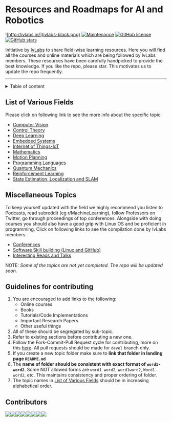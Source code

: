 
# Resources and Roadmaps for AI and Robotics 
![http://ivlabs.in/](ivlabs-black.png)
[![Maintenance](https://img.shields.io/badge/Maintained%3F-yes-green.svg)](https://github.com/IvLabs/resources/graphs/contributors) [![GitHub license](https://img.shields.io/github/license/Naereen/StrapDown.js.svg)](https://github.com/IvLabs/resources/blob/master/LICENSE.md) [![GitHub stars](https://img.shields.io/github/stars/IvLabs/resources?style=social)](https://github.com/IvLabs/resources/stargazers)

Initiative by [IvLabs](http://www.ivlabs.in/) to share field-wise learning resources.
Here you will find all the courses and online materials which are being followed by IvLabs members. These resources have been carefully handpicked to provide the best knowledge. If you like the repo, please star. This motivates us to update the repo frequently.

---
<details>
<summary>Table of content</summary>

1. [List of Topics](#list-of-various-field)
2. [Guidelines for contributing](#guidelines-for-contributing)
3. [Miscellaneous Topics](#miscellaneous-topics)

</details>

## List of Various Fields
Please click on following link to see the more info about the specific topic

* [Computer Vision](computer-vision)
* [Control Theory](control-theory)
* [Deep Learning](deep-learning)
* [Embedded Systems](embedded-systems)
* [Internet of Things-IoT](iot)
* [Mathematics](mathematics)
* [Motion Planning](motion-planning)
* [Programming Languages](programming-languages)
* [Quantum Mechanics](quantum-mechanics)
* [Reinforcement Learning](reinforcement-learning)
* [State Estimation, Localization and SLAM](state-estimation-localization-slam)


## Miscellaneous Topics
To keep yourself updated with the field we highly recommend you listen to Podcasts, read subreddit (eg r/MachineLearning), follow Professors on Twitter, go through proceedings of top conferences. Alongside with doing courses you should also have a good grip with Linux OS and be proficient in programming. Click on following links to see the compilation done by IvLabs members.

* [Conferences](conferences)
* [Software Skill building (Linux and GitHub)](software) 
* [Interesting Reads and Talks](reads-talks)

NOTE: *Some of the topics are not yet completed. The repo will be updated soon.*

## Guidelines for contributing
1. You are encouraged to add links to the following: 
   * Online courses
   * Books
   * Tutorials/Code Implementations
   * Important Research Papers
   * Other useful things
2. All of these should be segregated by sub-topic.
3. Refer to existing sections before contributing a new one.
4. Follow the Fork-Commit-Pull Request cycle for contributing, more on this [here](https://github.com/IvLabs/resources/tree/master/software). All pull requests should be made for `devel` branch only.
5. If you create a new topic folder make sure to **link that folder in landing page `README.md`**
6. The **name of folder should be consistent with exact format of `word1-word2`**. Some NOT allowed forms are `word1 word2`, `word1word2`, `Word1-word2`, etc. This maintains consistency and proper ordering of folder.
7. The topic names in [List of Various Fields](#list-of-various-fields) should be in increasing alphabetical order. 

## Contributors

[![](https://sourcerer.io/fame/aditya-shirwatkar/IvLabs/resources/images/0)](https://sourcerer.io/fame/aditya-shirwatkar/IvLabs/resources/links/0)[![](https://sourcerer.io/fame/aditya-shirwatkar/IvLabs/resources/images/1)](https://sourcerer.io/fame/aditya-shirwatkar/IvLabs/resources/links/1)[![](https://sourcerer.io/fame/aditya-shirwatkar/IvLabs/resources/images/2)](https://sourcerer.io/fame/aditya-shirwatkar/IvLabs/resources/links/2)[![](https://sourcerer.io/fame/aditya-shirwatkar/IvLabs/resources/images/3)](https://sourcerer.io/fame/aditya-shirwatkar/IvLabs/resources/links/3)[![](https://sourcerer.io/fame/aditya-shirwatkar/IvLabs/resources/images/4)](https://sourcerer.io/fame/aditya-shirwatkar/IvLabs/resources/links/4)[![](https://sourcerer.io/fame/aditya-shirwatkar/IvLabs/resources/images/5)](https://sourcerer.io/fame/aditya-shirwatkar/IvLabs/resources/links/5)[![](https://sourcerer.io/fame/aditya-shirwatkar/IvLabs/resources/images/6)](https://sourcerer.io/fame/aditya-shirwatkar/IvLabs/resources/links/6)[![](https://sourcerer.io/fame/aditya-shirwatkar/IvLabs/resources/images/7)](http://www.ivlabs.in/)
